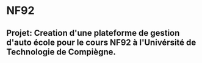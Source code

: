 # NF92

## Projet:  Creation d'une plateforme de gestion d'auto école pour le cours NF92 à l'Univérsité de Technologie de Compiègne.
